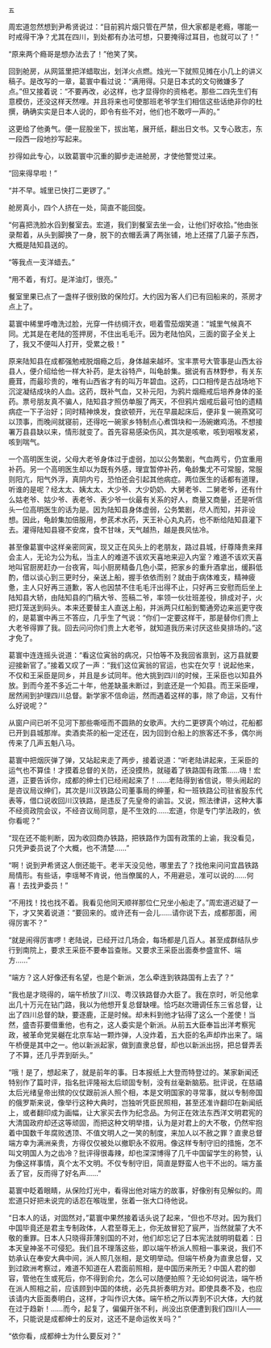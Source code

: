     五 

   周宏道忽然想到尹希贤说过：“目前鸦片烟只管在严禁，但大家都是老瘾，哪能一时戒得干净？尤其在四川，到处都有办法可想，只要掩得过耳目，也就可以了！”

   “原来两个瘾哥是想办法去了！”他笑了笑。

   回到舱房，从网篮里把洋蜡取出，划洋火点燃。烛光一下就照见摊在小几上的讲义稿子。是改写的一章，葛寰中看过说：“满用得。只是日本式的文句微嫌多了点。”但又接着说：“不要再改，必这样，也才显得你的资格老。那些二四先生们有意模仿，还没这样天然哩。并且将来也可使那班老爷学生们相信这些话绝非你的杜撰，确确实实是日本人说的，即令有些不对，他们也不敢哼一声的。”

   这更给了他勇气。便一屁股坐下，拔出笔，展开纸，翻出日文书。又专心致志，东一段西一段地抄写起来。

   抄得如此专心，以致葛寰中沉重的脚步走进舱房，才使他警觉过来。

   “回来得早啦！”

   “并不早。城里已快打二更锣了。”

   舱房真小，四个人挤在一处，简直不能回旋。

   “何喜把洗脸水舀到餐室去。宏道，我们到餐室去坐一会，让他们好收拾。”他由张录帮着，从头到脚换了一身，脱下的衣帽丢满了两张铺，地上还摆了几篓子东西，大概是陆知县送的。

   “等我点一支洋蜡去。”

   “用不着，有灯。是洋油灯，很亮。”

   餐室里果已点了一盏样子很别致的保险灯。大约因为客人们已有回船来的，茶房才点上了。

   葛寰中稀里呼噜洗过脸，光穿一件纺绸汗衣，咂着雪茄烟笑道：“城里气候真不同。尤其是在老陆的签押房，不住出毛毛汗。因为老陆怕风，三面的窗子全关上了，我又不便叫人打开，受累之极！”

   原来陆知县在成都强勉戒脱烟瘾之后，身体越来越坏。宝丰票号大管事是山西太谷县人，便介绍给他一样大补药，是太谷特产，叫龟龄集。据说有吉林野参，有关东鹿茸，而最珍贵的，唯有山西省才有的叫万年碧血。这药，口口相传是古战场地下沉淀凝结成块的人血。这药，既补气血，又补元阳，为鸦片烟瘾戒后培养身体的圣药。票号朋友真不骗人，陆知县才照仿单服了两天，不但鸦片烟戒后最可怕的遗精病症一下子治好；同时精神焕发，食欲顿开，光在早晨起床后，便非复一碗燕窝可以顶事，而晚间就寝前，还得吃一碗家乡特制点心煮饵块和一汤碗嫩鸡汤。不想接署万县县缺以来，情形就变了。首先容易感染伤风，其次是咳嗽，咳到咽喉发紧，咳到喘气。

   一个高明医生说，父母大老爷身体过于虚弱，加以公务繁剧，气血两亏，仍宜重用补药。另一个高明医生却以为既有外感，理宜暂停补药，龟龄集尤不可常服，常服则阳亢，阳气外浮，真阴内亏，恐怕还会引起其他病症。两位医生的话都有道理，听谁的是呢？经太太、姨太太、大少爷、大少奶奶、大舅老爷、二舅老爷，还有什么姑老爷、姑少爷、表老爷、表少爷一伙最有关系的好人，商量又商量，还是听信头一位高明医生的话为是。因为陆知县身体虚弱，公务繁剧，尽人而知，并非设想。因此，龟龄集加倍服用，参芪术水药，天王补心丸丸药，也不断给陆知县灌下去。灌得陆知县寝不安席，食不甘味，天气越热，越是畏风怯冷。

   甚至像葛寰中这样亲密同寅，现又正在风头上的老朋友，路过县城，纡尊降贵来拜会主人，无论为公为私，当主人的难道不该欢天喜地来迎入内室？难道不该欢天喜地叫官厨房赶办一台夜宵，叫小厨房精备几色小菜，把家乡的重升酒拿出，缓斟低酌，借以谈心到三更时分，亲送上船，握手依依而别？就由于病体难支，精神疲惫，主人只好再三道歉，客人也因禁不住毛毛汗出得不止，只好再三安慰而后坐上陆知县大轿，由陆知县的门稿大爷、签稿二爷，率领一伙壮班差役，排成对子，火把灯笼送到码头。本来还要替主人直送上船，并派两只红船到蜀通旁边来巡更守夜的，是葛寰中再三不答应，几乎生了气说：“你们一定要这样干，那是替你们贵上大老爷得罪了我。回去问问你们贵上大老爷，就知道我历来讨厌这些臭排场的。”这才免了。

   葛寰中连连摇头说道：“看这位寅翁的病况，只怕等不及我回省禀到，这万县就要迎接新官了。”接着又叹了一声：“我们这位寅翁的官运，也实在欠亨！说起他来，不仅和王采臣是同乡，并且是乡试同年。他大挑到四川的时候，王采臣也以知县外放。到而今差不多近二十年，他差缺虽未断过，到底还是一个知县。而王采臣哩，居然闹到护理四川总督。新学家不信命运，然而遇着这样的事，除了命运，又有什么好说呢？”

   从窗户间已听不见河下那些嘶哑而不圆熟的女歌声。大约二更锣真个响过，花船都已开到县城那岸。卖酒卖茶的船一定还在，因为回到仓船上的旅客还不多，偶尔尚传来了几声五魁八马。

   葛寰中把烟灰弹了弹，又站起来走了两步，接着说道：“听老陆讲起来，王采臣的运气也不算佳！才摸着总督的关防，还没摸热，就碰着了铁路国有政策……嗨！宏道，正要告诉你，成都的绅士们已经闹起来了！……老陆得到省信说，带头闹起的是咨议局议绅们，其次是川汉铁路公司董事局的绅董，和一班铁路公司驻省股东代表等，借口说收回川汉铁路，是违反了先皇帝的谕旨。又说，照法律讲，这种大事不经资政院会议，不经咨议局同意，是不生效的……宏道，你是专门学法政的，依你看呢？”

   “现在还不能判断，因为收回商办铁路，把铁路作为国有政策的上谕，我没看见，只凭尹委员说了个大概，也不清楚……”

   “啊！说到尹希贤这人倒还能干。老半天没见他，哪里去了？找他来问问宜昌铁路局情形。有些话，李瑶琴不肯说，他当僚属的人，不用避忌，准可以说的……何喜！去找尹委员！”

   “不用找！找也找不着。我看见他同天顺祥那位仁兄坐小船走了。”周宏道迟疑了一下，才又笑着说道：“要回来的。或许还有一会儿……请你说下去，成都那面，闹得厉害不？”

   “就是闹得厉害啰！老陆说，已经开过几场会，每场都是几百人。甚至成群结队步行到南院上，要求王采臣不要奉旨查账。又要求王采臣出面奏参盛宣怀、端方……”

   “端方？这人好像还有名望，也是个新派，怎么牵连到铁路国有上去了？”

   “我也是才晓得的，端午桥放了川汉、粤汉铁路督办大臣了。我在京时，听见他拿出几十万元在钻门路，我以为他想开复总督缺哩。恰巧赵次珊调任东三省总督，让出了四川总督的缺，要逐鹿，正是时候。却未料到他才钻得了这么一个差使！当然，盛杏荪要借重他，也有之，这人委实是个新派。从前五大臣奉旨出洋考察宪政，被革命党吴樾在北京车站一颗炸弹，人没炸着，五大臣的名声却炸出来了。端午桥便是其中之一。他以新派起家，做到直隶总督，却也以新派出拐，把总督弄丢了不算，还几乎弄到斫头。”

   “哦！是了，想起来了，就是前年的事。日本报纸上大登而特登过的。某家新闻还特别作了篇时评，指名批评隆裕太后顽固专制，没有丝毫新脑筋。批评说，在慈禧太后光绪皇帝出殡的仪仗跟前派人照个相，本是文明国家的寻常事，就以专制帝国的俄罗斯来说，像举行这种大典时，岂独听凭臣民照相，甚至还准许翻印在新闻纸上，或者翻印成为画幅，让大家买去作为纪念品。为何正在效法东西洋文明君宪的大清国政府却还这等顽固，而把这种文明举措，认为是对君上的大不敬，仍然牢抱着中国数千年腐败透顶、不值文明人之一笑的制度，来加人以不赦之罪？直隶总督端方幸为满洲亲贵，方得仅仅被处以撤职永不叙用。像这样专制守旧的措施，怎不叫文明国人为之齿冷？批评得很毒辣，却也深深博得了几千中国留学生的称赞，认为像这样事情，真个太不文明。不仅专制守旧，简直是野蛮人也干不出的。端方虽丢了官，反而得了好名声……”

   葛寰中眨着眼睛，从保险灯光中，看得出他对端方的故事，好像别有见解似的。周宏道只好把未说完的话忍在喉咙里，张着一张大口待他说。

   “日本人的话，对固然对，”葛寰中果然接着话头说了起来，“但也不尽对。因为我们中国毕竟还是君主专制政体，人君至尊无上，你无故冒犯了宸严，当然就蒙了大不敬的重罪。日本人只晓得菲薄别国的不对，他们却忘记了日本宪法就明明载着：日本天皇神圣不可侵犯。我们且不理落这些，即以端午桥派人照相一事来说，我们不妨承认在奉安大典中间，派人照几张相，是文明举动。但端午桥身为直隶总督，又到过欧洲考察过，难道不知道在人君面前照相，是中国历来所无？中国人君的御容，管他在生或死后，你不得到俞允，怎么可以随便拍照？无论如何说法，端午桥在派人照相之前，应该顾到中国的体统，必先具折奏明方对。即使具奏不及，也应该请内大臣面奏明白，这样，才叫作识大体。端午桥之所以弄到不识大体，大约就在过于趋新！……而今，起复了，偏偏开张不利，尚没出京便遭到我们四川人——不，只能说是成都绅士的反对，这还不是命运攸关吗？”

   “依你看，成都绅士为什么要反对？”

